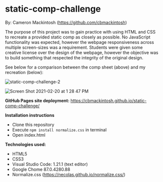 # static-comp-challenge

By: Cameron Mackintosh (https://github.com/cbmackintosh)

The purpose of this project was to gain practice with using HTML and CSS to recreate a provided static comp as closely as possible. No JavaScript functionality was expected, however the webpage responsiveness across multiple screen-sizes was a requirement. Students were given some creative license over the design of the webpage, however the objective was to build something that respected the integrity of the original design.

See below for a comparison between the comp sheet (above) and my recreation (below):

![static-comp-challenge-2](https://user-images.githubusercontent.com/72054706/108608067-9d2ed680-7381-11eb-8311-3ba08ded75ff.jpg)

![Screen Shot 2021-02-20 at 1 28 47 PM](https://user-images.githubusercontent.com/72054706/108608004-1da10780-7381-11eb-9bea-ebd31d5a545d.png)


**GitHub Pages site deployment:**
https://cbmackintosh.github.io/static-comp-challenge/

**Installation instructions**
* Clone this repository
* Execute `npm install normalize.css` in terminal
* Open index.html

**Technologies used:**
* HTML5
* CSS3
* Visual Studio Code: 1.21.1 (text editor)
* Google Chome 87.0.4280.88
* Normalize.css (https://necolas.github.io/normalize.css/)

